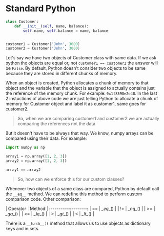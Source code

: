 # Standard Python

```python
class Customer:
    def __init__(self, name, balance):
        self.name, self.balance = name, balance


customer1 = Customer('John', 3000)
customer2 = Customer('John', 3000)
```

Let's say we have two objects of Customer class with same data. If we ask python the objects are equal or, not `customer1 == customer2` the answer will be `False`. By default, Python doesn't consider two objects to be same because they are stored in different chunks of memory.

When an object is created, Python allocates a chunk of memory to that object and the variable that the object is assigned to actually contains just the reference of the memory chunk. For example: `0x1f8598e2e48`. In the last 2 instuctions of above code we are just telling Python to allocate a chunk of memory for Customer object and label it as customer1, same goes for customer2.

> So, when we are comparing customer1 and customer2 we are actually comparing the references not the data.

But it doesn't have to be always that way. We know, numpy arrays can be compared using their data. For example:

```python
import numpy as np

array1 = np.array([1, 2, 3])
array2 = np.array([1, 2, 3])

array1 == array2
```

> So, how can we enforce this for our custom classes?

Whenever two objects of a same class are compared, Python by default call the `__eq__` method. We can redefine this method to perform custom comparison code. Other comparison:

| Operator | Method |
:----------:--------:
| ==       | _\_eq__() |
| !=       | _\_nq__() |
| >=       | _\_gq__() |
| <=       | _\_lq__() |
| >        | _\_gt__() |
| <        | _\_lt__() |

There is a `__hash__()` method that allows us to use objects as dictionary keys and in sets.
